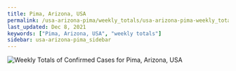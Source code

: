 ```yaml
---
title: Pima, Arizona, USA
permalink: /usa-arizona-pima/weekly_totals/usa-arizona-pima-weekly_totals.html
last_updated: Dec 8, 2021
keywords: ["Pima, Arizona, USA", "weekly totals"]
sidebar: usa-arizona-pima_sidebar
---
```


![Weekly Totals of Confirmed Cases for Pima, Arizona, USA](/covid_tracker/images/graphs/usa-arizona-pima-weekly_totals_graph.png)
